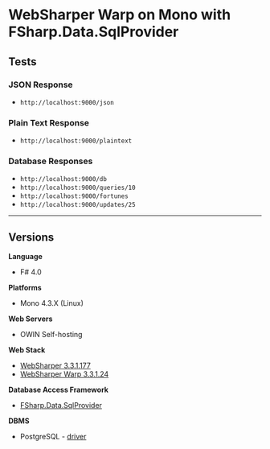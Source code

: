 # WebSharper Warp on Mono with FSharp.Data.SqlProvider

## Tests

### JSON Response

* `http://localhost:9000/json`

### Plain Text Response

* `http://localhost:9000/plaintext`

### Database Responses

* `http://localhost:9000/db`
* `http://localhost:9000/queries/10`
* `http://localhost:9000/fortunes`
* `http://localhost:9000/updates/25`

---

## Versions

**Language**

* F# 4.0 

**Platforms**

* Mono 4.3.X (Linux)

**Web Servers**

* OWIN Self-hosting

**Web Stack**

* [WebSharper 3.3.1.177](https://www.nuget.org/packages/WebSharper/)
* [WebSharper Warp 3.3.1.24](https://www.nuget.org/packages/Websharper.Warp)

**Database Access Framework**

* [FSharp.Data.SqlProvider](https://github.com/fsprojects/SQLProvider)

**DBMS**

* PostgreSQL - [driver](http://www.nuget.org/packages/Npgsql/) 

